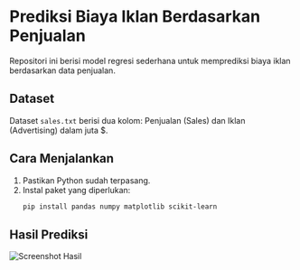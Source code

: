 # Prediksi Biaya Iklan Berdasarkan Penjualan

Repositori ini berisi model regresi sederhana untuk memprediksi biaya iklan berdasarkan data penjualan.

## Dataset

Dataset `sales.txt` berisi dua kolom: Penjualan (Sales) dan Iklan (Advertising) dalam juta $.

## Cara Menjalankan

1. Pastikan Python sudah terpasang.
2. Instal paket yang diperlukan:
   ```bash
   pip install pandas numpy matplotlib scikit-learn

## Hasil Prediksi
![Screenshot Hasil](Result.png)

